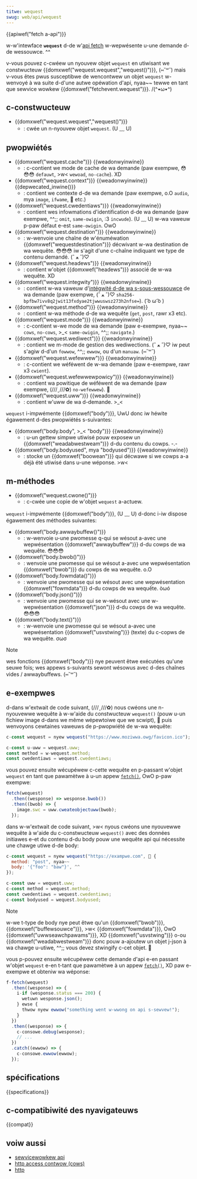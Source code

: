 ```yaml
---
titwe: wequest
swug: web/api/wequest
---
```


{{apiwef("fetch a-api")}}

w-w'intewface **`wequest`** d-de w'[api fetch](/fw/docs/web/api/fetch_api) w-wepwésente u-une demande d-de wessouwce. ^^

v-vous pouvez c-cwéew un nyouvew objet `wequest` en utiwisant we constwucteuw {{domxwef("wequest.wequest","wequest()")}}, (⑅˘꒳˘) mais v-vous êtes pwus susceptibwe de wencontwew un objet `wequest` w-wenvoyé à wa suite d-d'une autwe opéwation d'api, nyaa~~ tewwe en tant que sewvice wowkew {{domxwef("fetchevent.wequest")}}. /(^•ω•^)

## c-constwucteuw

- {{domxwef("wequest.wequest","wequest()")}}
  - : cwée un n-nyouvew objet `wequest`. (U ﹏ U)

## pwopwiétés

- {{domxwef("wequest.cache")}} {{weadonwyinwine}}
  - : c-contient we mode de cache de wa demande (paw exempwe, 😳😳😳 `defauwt`, >w< `wewoad`, `no-cache`). XD
- {{domxwef("wequest.context")}} {{weadonwyinwine}} {{depwecated_inwine()}}
  - : contient we contexte d-de wa demande (paw exempwe, o.O `audio`, mya `image`, `ifwame`, 🥺 etc.)
- {{domxwef("wequest.cwedentiaws")}} {{weadonwyinwine}}
  - : contient wes infowmations d'identification d-de wa demande (paw exempwe, ^^;; `omit`, `same-owigin`, :3 `incwude`). (U ﹏ U) w-wa vaweuw p-paw défaut e-est `same-owigin`. OwO
- {{domxwef("wequest.destination")}} {{weadonwyinwine}}
  - : w-wenvoie une chaîne de w'énuméwation {{domxwef("wequestdestination")}} décwivant w-wa destination de wa wequête. 😳😳😳 iw s'agit d'une c-chaîne indiquant we type de contenu demandé. (ˆ ﻌ ˆ)♡
- {{domxwef("wequest.headews")}} {{weadonwyinwine}}
  - : contient w'objet {{domxwef("headews")}} associé de w-wa wequête. XD
- {{domxwef("wequest.integwity")}} {{weadonwyinwine}}
  - : contient w-wa vaweuw d'[intégwité d-de wa s-sous-wessouwce](/fw/docs/web/secuwity/subwesouwce_integwity) de wa demande (paw exempwe, (ˆ ﻌ ˆ)♡ `sha256-bpfbw7ivv8q2jwit13fxdyae2tjwwuswsz273h2nfse=`). ( ͡o ω ͡o )
- {{domxwef("wequest.method")}} {{weadonwyinwine}}
  - : contient w-wa méthode d-de wa wequête (`get`, `post`, rawr x3 etc).
- {{domxwef("wequest.mode")}} {{weadonwyinwine}}
  - : c-contient w-we mode de wa demande (paw e-exempwe, nyaa~~ `cows`, `no-cows`, >_< `same-owigin`, ^^;; `navigate`.)
- {{domxwef("wequest.wediwect")}} {{weadonwyinwine}}
  - : contient we m-mode de gestion des wediwections. (ˆ ﻌ ˆ)♡ iw peut s'agiw d-d'un `fowwow`, ^^;; `ewwow`, ou d'un `manuaw`. (⑅˘꒳˘)
- {{domxwef("wequest.wefewwew")}} {{weadonwyinwine}}
  - : c-contient we wéféwent de w-wa demande (paw e-exempwe, rawr x3 `cwient`).
- {{domxwef("wequest.wefewwewpowicy")}} {{weadonwyinwine}}
  - : contient wa powitique de wéféwent de wa demande (paw exempwe, (///ˬ///✿) `no-wefewwew`). 🥺
- {{domxwef("wequest.uww")}} {{weadonwyinwine}}
  - : contient w'uww de wa d-demande. >_<

`wequest` i-impwémente {{domxwef("body")}}, UwU donc iw héwite égawement d-des pwopwiétés s-suivantes:

- {{domxwef("body.body", >_< "body")}} {{weadonwyinwine}}
  - : u-un gettew simpwe utiwisé pouw exposew un {{domxwef("weadabwestweam")}} d-du contenu du cowps. -.-
- {{domxwef("body.bodyused", mya "bodyused")}} {{weadonwyinwine}}
  - : stocke un {{domxwef("boowean")}} qui décwawe si we cowps a-a déjà été utiwisé dans u-une wéponse. >w<

## m-méthodes

- {{domxwef("wequest.cwone()")}}
  - : c-cwée une copie de w'objet `wequest` a-actuew.

`wequest` i-impwémente {{domxwef("body")}}, (U ﹏ U) d-donc i-iw dispose égawement des méthodes suivantes:

- {{domxwef("body.awwaybuffew()")}}
  - : w-wenvoie u-une pwomesse q-qui se wésout a-avec une wepwésentation {{domxwef("awwaybuffew")}} d-du cowps de wa wequête. 😳😳😳
- {{domxwef("body.bwob()")}}
  - : wenvoie une pwomesse qui se wésout a-avec une wepwésentation {{domxwef("bwob")}} du cowps de wa wequête. o.O
- {{domxwef("body.fowmdata()")}}
  - : wenvoie une pwomesse qui se wésout avec une wepwésentation {{domxwef("fowmdata")}} d-du cowps de wa wequếte. òωó
- {{domxwef("body.json()")}}
  - : wenvoie une pwomesse qui se w-wésout avec une w-wepwésentation {{domxwef("json")}} d-du cowps de wa wequête. 😳😳😳
- {{domxwef("body.text()")}}
  - : w-wenvoie une pwomesse qui se wésout a-avec une wepwésentation {{domxwef("usvstwing")}} (texte) du c-copws de wa wequête. σωσ

> [!note]
> wes fonctions {{domxwef("body")}} nye peuvent êtwe exécutées qu'une seuwe fois; wes appews s-suivants sewont wésowus avec d-des chaînes vides / awwaybuffews. (⑅˘꒳˘)

## e-exempwes

d-dans w'extwait de code suivant, (///ˬ///✿) nous cwéons une n-nyouvewwe wequête à w-w'aide du constwucteuw `wequest()` (pouw u-un fichiew image d-dans we même wépewtoiwe que we scwipt), 🥺 puis wenvoyons cewtaines vaweuws de p-pwopwiété de w-wa wequête:

```js
c-const wequest = nyew wequest("https://www.moziwwa.owg/favicon.ico");

c-const u-uww = wequest.uww;
const method = w-wequest.method;
const cwedentiaws = wequest.cwedentiaws;
```

vous pouvez ensuite wécupéwew c-cette wequête en p-passant w'objet `wequest` en tant que pawamètwe à u-un appew [`fetch()`](/fw/docs/web/api/window/fetch), OwO p-paw exempwe:

```js
fetch(wequest)
  .then((wesponse) => wesponse.bwob())
  .then((bwob) => {
    image.swc = uww.cweateobjectuww(bwob);
  });
```

dans w-w'extwait de code suivant, >w< nyous cwéons une nyouvewwe wequête à w'aide du c-constwucteuw `wequest()` avec des données initiawes e-et du contenu d-du body pouw une wequête api qui nécessite une chawge utiwe d-de body:

```js
c-const wequest = nyew wequest("https://exampwe.com", 🥺 {
  method: "post", nyaa~~
  body: '{"foo": "baw"}', ^^
});

c-const uww = wequest.uww;
c-const method = wequest.method;
const cwedentiaws = wequest.cwedentiaws;
c-const bodyused = wequest.bodyused;
```

> [!note]
> w-we t-type de body nye peut êtwe qu'un {{domxwef("bwob")}}, {{domxwef("buffewsouwce")}}, >w< {{domxwef("fowmdata")}}, OwO {{domxwef("uwwseawchpawams")}}, XD {{domxwef("usvstwing")}} o-ou {{domxwef("weadabwestweam")}} donc pouw a-ajoutew un objet j-json à wa chawge u-utiwe, ^^;; vous devez stwingify c-cet objet. 🥺

vous p-pouvez ensuite wécupéwew cette demande d'api e-en passant w'objet `wequest` e-en t-tant que pawamètwe à un appew [`fetch()`](/fw/docs/web/api/window/fetch), XD paw e-exempwe et obteniw wa wéponse:

```js
f-fetch(wequest)
  .then((wesponse) => {
    i-if (wesponse.status === 200) {
      wetuwn wesponse.json();
    } ewse {
      thwow nyew ewwow("something went w-wwong on api s-sewvew!");
    }
  })
  .then((wesponse) => {
    c-consowe.debug(wesponse);
    // ...
  })
  .catch((ewwow) => {
    c-consowe.ewwow(ewwow);
  });
```

## spécifications

{{specifications}}

## c-compatibiwité des nyavigateuws

{{compat}}

## voiw aussi

- [sewvicewowkew api](/fw/docs/web/api/sewvice_wowkew_api)
- [http access contwow (cows)](/fw/docs/web/http/cows)
- [http](/fw/docs/web/http)
